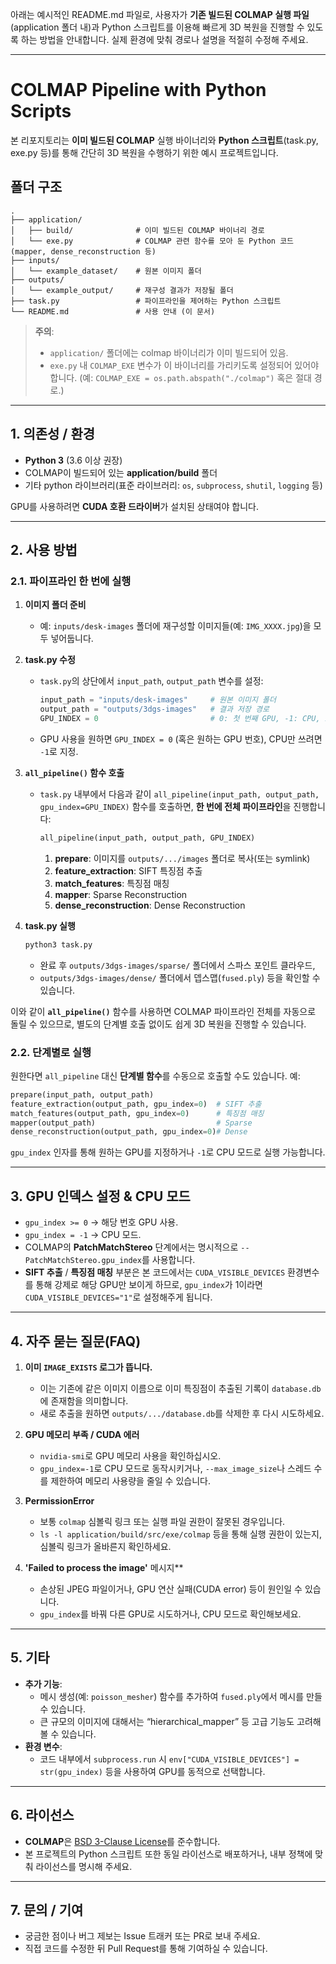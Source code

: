 아래는 예시적인 README.md 파일로, 사용자가 **기존 빌드된 COLMAP 실행 파일**(application 폴더 내)과 Python 스크립트를 이용해 빠르게 3D 복원을 진행할 수 있도록 하는 방법을 안내합니다. 실제 환경에 맞춰 경로나 설명을 적절히 수정해 주세요.

---

# COLMAP Pipeline with Python Scripts

본 리포지토리는 **이미 빌드된 COLMAP** 실행 바이너리와 **Python 스크립트**(task.py, exe.py 등)를 통해 간단히 3D 복원을 수행하기 위한 예시 프로젝트입니다.

## 폴더 구조

```
.
├── application/
│   ├── build/              # 이미 빌드된 COLMAP 바이너리 경로
│   └── exe.py              # COLMAP 관련 함수를 모아 둔 Python 코드 (mapper, dense_reconstruction 등)
├── inputs/
│   └── example_dataset/    # 원본 이미지 폴더
├── outputs/
│   └── example_output/     # 재구성 결과가 저장될 폴더
├── task.py                 # 파이프라인을 제어하는 Python 스크립트
└── README.md               # 사용 안내 (이 문서)
```

> **주의**:  
> - `application/` 폴더에는 colmap 바이너리가 이미 빌드되어 있음.  
> - `exe.py` 내 `COLMAP_EXE` 변수가 이 바이너리를 가리키도록 설정되어 있어야 합니다. (예: `COLMAP_EXE = os.path.abspath("./colmap")` 혹은 절대 경로.)

---

## 1. 의존성 / 환경

- **Python 3** (3.6 이상 권장)  
- COLMAP이 빌드되어 있는 **application/build** 폴더  
- 기타 python 라이브러리(표준 라이브러리: `os`, `subprocess`, `shutil`, `logging` 등)

GPU를 사용하려면 **CUDA 호환 드라이버**가 설치된 상태여야 합니다.

---

## 2. 사용 방법

### 2.1. 파이프라인 한 번에 실행

1. **이미지 폴더 준비**  
   - 예: `inputs/desk-images` 폴더에 재구성할 이미지들(예: `IMG_XXXX.jpg`)을 모두 넣어둡니다.

2. **task.py 수정**  
   - `task.py`의 상단에서 `input_path`, `output_path` 변수를 설정:
     ```python
     input_path = "inputs/desk-images"     # 원본 이미지 폴더
     output_path = "outputs/3dgs-images"   # 결과 저장 경로
     GPU_INDEX = 0                         # 0: 첫 번째 GPU, -1: CPU, 1: 두 번째 GPU 등
     ```
   - GPU 사용을 원하면 `GPU_INDEX = 0` (혹은 원하는 GPU 번호), CPU만 쓰려면 `-1`로 지정.

3. **`all_pipeline()` 함수 호출**  
   - `task.py` 내부에서 다음과 같이 `all_pipeline(input_path, output_path, gpu_index=GPU_INDEX)` 함수를 호출하면, **한 번에 전체 파이프라인**을 진행합니다:
     ```python
     all_pipeline(input_path, output_path, GPU_INDEX)
     ```
     1. **prepare**: 이미지를 `outputs/.../images` 폴더로 복사(또는 symlink)  
     2. **feature_extraction**: SIFT 특징점 추출  
     3. **match_features**: 특징점 매칭  
     4. **mapper**: Sparse Reconstruction  
     5. **dense_reconstruction**: Dense Reconstruction

4. **task.py 실행**  
   ```bash
   python3 task.py
   ```
   - 완료 후 `outputs/3dgs-images/sparse/` 폴더에서 스파스 포인트 클라우드,  
   - `outputs/3dgs-images/dense/` 폴더에서 뎁스맵(`fused.ply`) 등을 확인할 수 있습니다.  

이와 같이 **`all_pipeline()`** 함수를 사용하면 COLMAP 파이프라인 전체를 자동으로 돌릴 수 있으므로, 별도의 단계별 호출 없이도 쉽게 3D 복원을 진행할 수 있습니다.  

### 2.2. 단계별로 실행

원한다면 `all_pipeline` 대신 **단계별 함수**를 수동으로 호출할 수도 있습니다. 예:

```python
prepare(input_path, output_path)
feature_extraction(output_path, gpu_index=0)  # SIFT 추출
match_features(output_path, gpu_index=0)      # 특징점 매칭
mapper(output_path)                           # Sparse
dense_reconstruction(output_path, gpu_index=0)# Dense
```

`gpu_index` 인자를 통해 원하는 GPU를 지정하거나 `-1`로 CPU 모드로 실행 가능합니다.

---

## 3. GPU 인덱스 설정 & CPU 모드

- `gpu_index >= 0` → 해당 번호 GPU 사용.  
- `gpu_index = -1` → CPU 모드.  
- COLMAP의 **PatchMatchStereo** 단계에서는 명시적으로 `--PatchMatchStereo.gpu_index`를 사용합니다.  
- **SIFT 추출** / **특징점 매칭** 부분은 본 코드에서는 `CUDA_VISIBLE_DEVICES` 환경변수를 통해 강제로 해당 GPU만 보이게 하므로, `gpu_index`가 1이라면 `CUDA_VISIBLE_DEVICES="1"`로 설정해주게 됩니다.

---

## 4. 자주 묻는 질문(FAQ)

1. **이미 `IMAGE_EXISTS` 로그가 뜹니다.**  
   - 이는 기존에 같은 이미지 이름으로 이미 특징점이 추출된 기록이 `database.db`에 존재함을 의미합니다.  
   - 새로 추출을 원하면 `outputs/.../database.db`를 삭제한 후 다시 시도하세요.

2. **GPU 메모리 부족 / CUDA 에러**  
   - `nvidia-smi`로 GPU 메모리 사용을 확인하십시오.  
   - `gpu_index=-1`로 CPU 모드로 동작시키거나, `--max_image_size`나 스레드 수를 제한하여 메모리 사용량을 줄일 수 있습니다.

3. **PermissionError**  
   - 보통 `colmap` 심볼릭 링크 또는 실행 파일 권한이 잘못된 경우입니다.  
   - `ls -l application/build/src/exe/colmap` 등을 통해 실행 권한이 있는지, 심볼릭 링크가 올바른지 확인하세요.

4. **'Failed to process the image'** 메시지**  
   - 손상된 JPEG 파일이거나, GPU 연산 실패(CUDA error) 등이 원인일 수 있습니다.  
   - `gpu_index`를 바꿔 다른 GPU로 시도하거나, CPU 모드로 확인해보세요.

---

## 5. 기타

- **추가 기능**:  
  - 메시 생성(예: `poisson_mesher`) 함수를 추가하여 `fused.ply`에서 메시를 만들 수 있습니다.  
  - 큰 규모의 이미지에 대해서는 “hierarchical_mapper” 등 고급 기능도 고려해 볼 수 있습니다.
- **환경 변수**:  
  - 코드 내부에서 `subprocess.run` 시 `env["CUDA_VISIBLE_DEVICES"] = str(gpu_index)` 등을 사용하여 GPU를 동적으로 선택합니다.

---

## 6. 라이선스

- **COLMAP**은 [BSD 3-Clause License](https://github.com/colmap/colmap/blob/dev/LICENSE.txt)를 준수합니다.  
- 본 프로젝트의 Python 스크립트 또한 동일 라이선스로 배포하거나, 내부 정책에 맞춰 라이선스를 명시해 주세요.

---

## 7. 문의 / 기여

- 궁금한 점이나 버그 제보는 Issue 트래커 또는 PR로 보내 주세요.  
- 직접 코드를 수정한 뒤 Pull Request를 통해 기여하실 수 있습니다.  